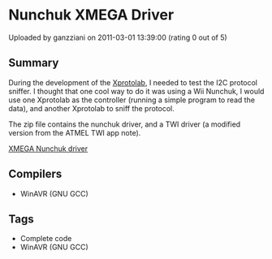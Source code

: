# Nunchuk XMEGA Driver

Uploaded by ganzziani on 2011-03-01 13:39:00 (rating 0 out of 5)

## Summary

During the development of the [Xprotolab](http://www.gabotronics.com/development-boards/xmega-xprotolab.htm), I needed to test the I2C protocol sniffer. I thought that one cool way to do it was using a Wii Nunchuk, I would use one Xprotolab as the controller (running a simple program to read the data), and another Xprotolab to sniff the protocol.


The zip file contains the nunchuk driver, and a TWI driver (a modified version from the ATMEL TWI app note).


[XMEGA Nunchuk driver](http://www.gabotronics.com/resources/nunchuk-xmega-driver.htm)

## Compilers

- WinAVR (GNU GCC)

## Tags

- Complete code
- WinAVR (GNU GCC)
